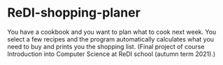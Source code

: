 # ReDI-shopping-planer
You have a cookbook and you want to plan what to cook next week. You select a few recipes and the program automatically calculates what you need to buy and prints you the shopping list. (Final project of course Introduction into Computer Science at ReDI school (autumn term 2021).)
